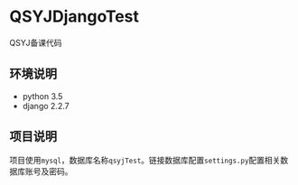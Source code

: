 # QSYJDjangoTest
QSYJ备课代码

## 环境说明
- python 3.5
- django 2.2.7


## 项目说明
项目使用`mysql`，数据库名称`qsyjTest`。链接数据库配置`settings.py`配置相关数据库账号及密码。
